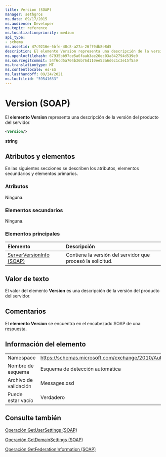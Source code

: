 ```yaml
---
title: Version (SOAP)
manager: sethgros
ms.date: 09/17/2015
ms.audience: Developer
ms.topic: reference
ms.localizationpriority: medium
api_type:
- schema
ms.assetid: 47c9216e-6bfe-48c8-a27a-26f70db8e8d5
description: El elemento Version representa una descripción de la versión del producto del servidor.
ms.openlocfilehash: 67935bb97ce5a6faab3ae26ec03a842794d539e0
ms.sourcegitcommit: 54f6cd5a704b36b76d110ee53a6d6c1c3e15f5a9
ms.translationtype: MT
ms.contentlocale: es-ES
ms.lasthandoff: 09/24/2021
ms.locfileid: "59541633"
---
```

# <a name="version-soap"></a>Version (SOAP)

El **elemento Version** representa una descripción de la versión del producto del servidor. 
  
```XML
<Version/>
```

 **string**
## <a name="attributes-and-elements"></a>Atributos y elementos

En las siguientes secciones se describen los atributos, elementos secundarios y elementos primarios.
  
### <a name="attributes"></a>Atributos

Ninguna.
  
### <a name="child-elements"></a>Elementos secundarios

Ninguna.
  
### <a name="parent-elements"></a>Elementos principales

|**Elemento**|**Descripción**|
|:-----|:-----|
|[ServerVersionInfo (SOAP)](serverversioninfo-soap.md) <br/> |Contiene la versión del servidor que procesó la solicitud.  <br/> |
   
## <a name="text-value"></a>Valor de texto

El valor del elemento **Version** es una descripción de la versión del producto del servidor. 
  
## <a name="remarks"></a>Comentarios

El **elemento Version** se encuentra en el encabezado SOAP de una respuesta. 
  
## <a name="element-information"></a>Información del elemento

|||
|:-----|:-----|
|Namespace  <br/> |https://schemas.microsoft.com/exchange/2010/Autodiscover  <br/> |
|Nombre de esquema  <br/> |Esquema de detección automática  <br/> |
|Archivo de validación  <br/> |Messages.xsd  <br/> |
|Puede estar vacío  <br/> |Verdadero  <br/> |
   
## <a name="see-also"></a>Consulte también



[Operación GetUserSettings (SOAP)](getusersettings-operation-soap.md)
  
[Operación GetDomainSettings (SOAP)](getdomainsettings-operation-soap.md)
  
[Operación GetFederationInformation (SOAP)](getfederationinformation-operation-soap.md)

